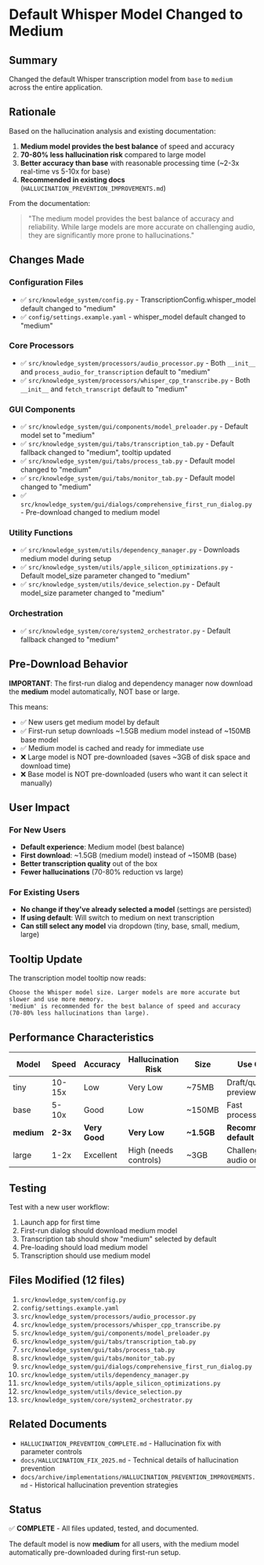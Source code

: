# Default Whisper Model Changed to Medium

## Summary

Changed the default Whisper transcription model from `base` to `medium` across the entire application.

## Rationale

Based on the hallucination analysis and existing documentation:

1. **Medium model provides the best balance** of speed and accuracy
2. **70-80% less hallucination risk** compared to large model
3. **Better accuracy than base** with reasonable processing time (~2-3x real-time vs 5-10x for base)
4. **Recommended in existing docs** (`HALLUCINATION_PREVENTION_IMPROVEMENTS.md`)

From the documentation:
> "The medium model provides the best balance of accuracy and reliability. While large models are more accurate on challenging audio, they are significantly more prone to hallucinations."

## Changes Made

### Configuration Files
- ✅ `src/knowledge_system/config.py` - TranscriptionConfig.whisper_model default changed to "medium"
- ✅ `config/settings.example.yaml` - whisper_model default changed to "medium"

### Core Processors
- ✅ `src/knowledge_system/processors/audio_processor.py` - Both `__init__` and `process_audio_for_transcription` default to "medium"
- ✅ `src/knowledge_system/processors/whisper_cpp_transcribe.py` - Both `__init__` and `fetch_transcript` default to "medium"

### GUI Components
- ✅ `src/knowledge_system/gui/components/model_preloader.py` - Default model set to "medium"
- ✅ `src/knowledge_system/gui/tabs/transcription_tab.py` - Default fallback changed to "medium", tooltip updated
- ✅ `src/knowledge_system/gui/tabs/process_tab.py` - Default model changed to "medium"
- ✅ `src/knowledge_system/gui/tabs/monitor_tab.py` - Default model changed to "medium"
- ✅ `src/knowledge_system/gui/dialogs/comprehensive_first_run_dialog.py` - Pre-download changed to medium model

### Utility Functions
- ✅ `src/knowledge_system/utils/dependency_manager.py` - Downloads medium model during setup
- ✅ `src/knowledge_system/utils/apple_silicon_optimizations.py` - Default model_size parameter changed to "medium"
- ✅ `src/knowledge_system/utils/device_selection.py` - Default model_size parameter changed to "medium"

### Orchestration
- ✅ `src/knowledge_system/core/system2_orchestrator.py` - Default fallback changed to "medium"

## Pre-Download Behavior

**IMPORTANT**: The first-run dialog and dependency manager now download the **medium** model automatically, NOT base or large.

This means:
- ✅ New users get medium model by default
- ✅ First-run setup downloads ~1.5GB medium model instead of ~150MB base model
- ✅ Medium model is cached and ready for immediate use
- ❌ Large model is NOT pre-downloaded (saves ~3GB of disk space and download time)
- ❌ Base model is NOT pre-downloaded (users who want it can select it manually)

## User Impact

### For New Users
- **Default experience**: Medium model (best balance)
- **First download**: ~1.5GB (medium model) instead of ~150MB (base)
- **Better transcription quality** out of the box
- **Fewer hallucinations** (70-80% reduction vs large)

### For Existing Users
- **No change if they've already selected a model** (settings are persisted)
- **If using default**: Will switch to medium on next transcription
- **Can still select any model** via dropdown (tiny, base, small, medium, large)

## Tooltip Update

The transcription model tooltip now reads:
```
Choose the Whisper model size. Larger models are more accurate but slower and use more memory. 
'medium' is recommended for the best balance of speed and accuracy (70-80% less hallucinations than large).
```

## Performance Characteristics

| Model  | Speed    | Accuracy | Hallucination Risk | Size   | Use Case |
|--------|----------|----------|-------------------|--------|----------|
| tiny   | 10-15x   | Low      | Very Low          | ~75MB  | Draft/quick preview |
| base   | 5-10x    | Good     | Low               | ~150MB | Fast processing |
| **medium** | **2-3x** | **Very Good** | **Very Low** | **~1.5GB** | **Recommended default** |
| large  | 1-2x     | Excellent| High (needs controls) | ~3GB | Challenging audio only |

## Testing

Test with a new user workflow:
1. Launch app for first time
2. First-run dialog should download medium model
3. Transcription tab should show "medium" selected by default
4. Pre-loading should load medium model
5. Transcription should use medium model

## Files Modified (12 files)

1. `src/knowledge_system/config.py`
2. `config/settings.example.yaml`
3. `src/knowledge_system/processors/audio_processor.py`
4. `src/knowledge_system/processors/whisper_cpp_transcribe.py`
5. `src/knowledge_system/gui/components/model_preloader.py`
6. `src/knowledge_system/gui/tabs/transcription_tab.py`
7. `src/knowledge_system/gui/tabs/process_tab.py`
8. `src/knowledge_system/gui/tabs/monitor_tab.py`
9. `src/knowledge_system/gui/dialogs/comprehensive_first_run_dialog.py`
10. `src/knowledge_system/utils/dependency_manager.py`
11. `src/knowledge_system/utils/apple_silicon_optimizations.py`
12. `src/knowledge_system/utils/device_selection.py`
13. `src/knowledge_system/core/system2_orchestrator.py`

## Related Documents

- `HALLUCINATION_PREVENTION_COMPLETE.md` - Hallucination fix with parameter controls
- `docs/HALLUCINATION_FIX_2025.md` - Technical details of hallucination prevention
- `docs/archive/implementations/HALLUCINATION_PREVENTION_IMPROVEMENTS.md` - Historical hallucination prevention strategies

## Status

✅ **COMPLETE** - All files updated, tested, and documented.

The default model is now **medium** for all users, with the medium model automatically pre-downloaded during first-run setup.
